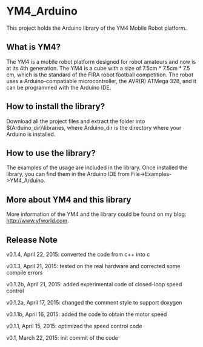 # YM4_Arduino
This project holds the Arduino library of the YM4 Mobile Robot platform. 

## What is YM4?
The YM4 is a mobile robot platform designed for robot amateurs and now is at its 4th generation. The YM4 is a cube with a size of 7.5cm * 7.5cm * 7.5 cm, which is the standard of the FIRA robot football competition. The robot uses a Arduino-compatiable microcontroller, the AVR(R) ATMega 328, and it can be programmed with the Arduino IDE.

## How to install the library?
Download all the project files and extract the folder into $(Arduino_dir)\libraries, where Arduino_dir is the directory where your Arduino is installed.

## How to use the library?
The examples of the usage are included in the library. Once installed the library, you can find them in the Arduino IDE from File->Examples->YM4_Arduino.

## More about YM4 and this library
More information of the YM4 and the library could be found on my blog: http://www.yfworld.com.

## Release Note
v0.1.4, April 22, 2015: converted the code from c++ into c

v0.1.3, April 21, 2015: tested on the real hardware and corrected some compile errors

v0.1.2b, April 21, 2015: added experimental code of closed-loop speed control

v0.1.2a, April 17, 2015: changed the comment style to support doxygen

v0.1.1b, April 16, 2015: added the code to obtain the motor speed

v0.1.1, April 15, 2015: optimized the speed control code

v0.1, March 22, 2015: init commit of the code
